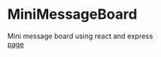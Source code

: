 # MiniMessageBoard
Mini message board using react and express <br><a href='https://origamiminimessage.herokuapp.com/'>page</a>

